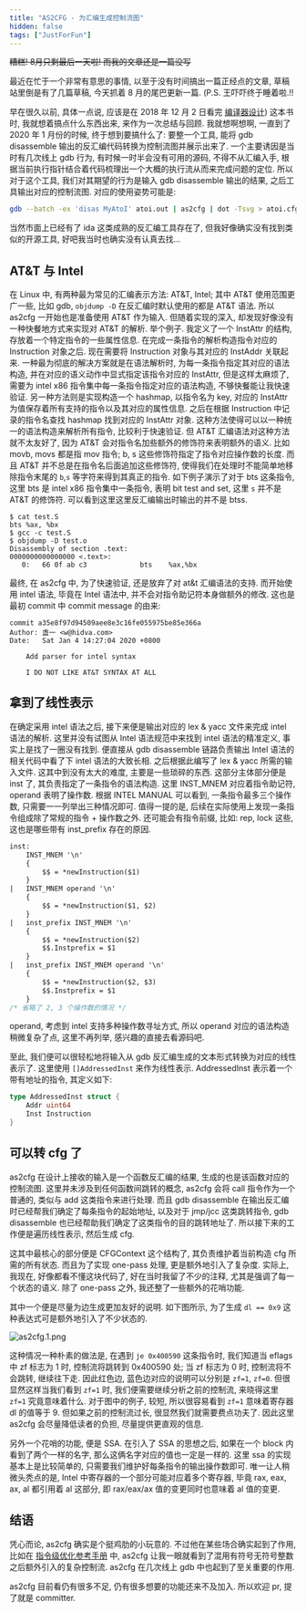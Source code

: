 ```yaml
---
title: "AS2CFG - 为汇编生成控制流图"
hidden: false
tags: ["JustForFun"]
---
```





~~糟糕! 8月只剩最后一天啦! 而我的文章还是一篇没写~~

最近在忙于一个非常有意思的事情, 以至于没有时间搞出一篇正经点的文章, 草稿站里倒是有了几篇草稿, 今天抓着 8 月的尾巴更新一篇. (P.S. 王吓吓终于睡着啦.!!

早在很久以前, 具体一点说, 应该是在 2018 年 12 月 2 日看完 [编译器设计]({{site.url}}/2018/12/02/EngineeringACompiler2/)) 这本书时, 我就想着搞点什么东西出来, 来作为一次总结与回顾. 我就想啊想啊, 一直到了 2020 年 1 月份的时候, 终于想到要搞什么了: 要整一个工具, 能将 gdb disassemble 输出的反汇编代码转换为控制流图并展示出来了. 一个主要诱因是当时有几次线上 gdb 行为, 有时候一时半会没有可用的源码, 不得不从汇编入手, 根据当前执行指针结合着代码梳理出一个大概的执行流从而来完成问题的定位. 所以对于这个工具, 我们对其期望的行为是输入 gdb disassemble 输出的结果, 之后工具输出对应的控制流图. 对应的使用姿势可能是:

```bash
gdb --batch -ex 'disas MyAtoI' atoi.out | as2cfg | dot -Tsvg > atoi.cfg.svg
```

当然市面上已经有了 ida 这类成熟的反汇编工具存在了, 但我好像确实没有找到类似的开源工具, 好吧我当时也确实没有认真去找...


## AT&T 与 Intel

在 Linux 中, 有两种最为常见的汇编表示方法: AT&T, Intel; 其中 AT&T 使用范围更广一些, 比如 gdb, `objdump -D` 在反汇编时默认使用的都是 AT&T 语法. 所以 as2cfg 一开始也是准备使用 AT&T 作为输入. 但随着实现的深入, 却发现好像没有一种快餐地方式来实现对 AT&T 的解析. 举个例子. 我定义了一个 InstAttr 的结构, 存放着一个特定指令的一些属性信息. 在完成一条指令的解析构造指令对应的 Instruction 对象之后. 现在需要将 Instruction 对象与其对应的 InstAddr 关联起来. 一种最为彻底的解决方案就是在语法解析时, 为每一条指令指定其对应的语法构造, 并在对应的语义动作中显式指定该指令对应的 InstAttr, 但是这样太麻烦了, 需要为 intel x86 指令集中每一条指令指定对应的语法构造, 不够快餐能让我快速验证. 另一种方法则是实现构造一个 hashmap, 以指令名为 key, 对应的 InstAttr 为值保存着所有支持的指令以及其对应的属性信息. 之后在根据 Instruction 中记录的指令名查找 hashmap 找到对应的 InstAttr 对象. 这种方法使得可以以一种统一的语法构造来解析所有指令, 比较利于快速验证. 但 AT&T 汇编语法对这种方法就不太友好了, 因为 AT&T 会对指令名加些额外的修饰符来表明额外的语义. 比如 movb, movs 都是指 mov 指令; b, s 这些修饰符指定了指令对应操作数的长度. 而且 AT&T 并不总是在指令名后面追加这些修饰符, 使得我们在处理时不能简单地移除指令末尾的 `b`,`s` 等字符来得到其真正的指令. 如下例子演示了对于 bts 这条指令, 这里 bts 是 intel x86 指令集中一条指令, 表明 bit test and set, 这里 `s` 并不是 AT&T 的修饰符. 可以看到这里这里反汇编输出时输出的并不是 btss. 

```
$ cat test.S
bts %ax, %bx
$ gcc -c test.S
$ objdump -D test.o
Disassembly of section .text:
0000000000000000 <.text>:
   0:	66 0f ab c3          	bts    %ax,%bx
```

最终, 在 as2cfg 中, 为了快速验证, 还是放弃了对 at&t 汇编语法的支持. 而开始使用 intel 语法, 毕竟在 Intel 语法中, 并不会对指令助记符本身做额外的修改. 这也是最初 commit 中 commit message 的由来:

```
commit a35e8f97d94509aee8e3c16fe055975be85e366a
Author: 盏一 <w@hidva.com>
Date:   Sat Jan 4 14:27:04 2020 +0800

    Add parser for intel syntax

    I DO NOT LIKE AT&T SYNTAX AT ALL
```

## 拿到了线性表示

在确定采用 intel 语法之后, 接下来便是输出对应的 lex & yacc 文件来完成 intel 语法的解析. 这里并没有试图从 Intel 语法规范中来找到 intel 语法的精准定义, 事实上是找了一圈没有找到. 便直接从 gdb disassemble 链路负责输出 Intel 语法的相关代码中看了下 intel 语法的大致长相. 之后根据此编写了 lex & yacc 所需的输入文件. 这其中到没有太大的难度, 主要是一些琐碎的东西. 这部分主体部分便是 inst 了, 其负责指定了一条指令的语法构造. 这里 INST_MNEM 对应着指令助记符, operand 表明了操作数. 根据 INTEL MANUAL 可以看到, 一条指令最多三个操作数, 只需要一一列举出三种情况即可. 值得一提的是, 后续在实际使用上发现一条指令组成除了常规的指令 + 操作数之外. 还可能会有指令前缀, 比如: rep, lock 这些, 这也是哪些带有 inst_prefix 存在的原因.

```yacc
inst:
    INST_MNEM '\n'
    {
        $$ = *newInstruction($1)
    }    
|   INST_MNEM operand '\n'
    {
        $$ = *newInstruction($1, $2)
    }    
|   inst_prefix INST_MNEM '\n'
    {
        $$ = *newInstruction($2)
        $$.Instprefix = $1
    }    
|   inst_prefix INST_MNEM operand '\n'
    {
        $$ = *newInstruction($2, $3)
        $$.Instprefix = $1
    }    
/* 省略了 2, 3 个操作数的情况 */
```

operand, 考虑到 intel 支持多种操作数寻址方式, 所以 operand 对应的语法构造稍微复杂了点, 这里不再列举, 感兴趣的直接去看源码吧.

至此, 我们便可以很轻松地将输入从 gdb 反汇编生成的文本形式转换为对应的线性表示了. 这里使用 `[]AddressedInst` 来作为线性表示. AddressedInst 表示着一个带有地址的指令, 其定义如下:

```go
type AddressedInst struct {
	Addr uint64
	Inst Instruction
}
```

## 可以转 cfg 了

as2cfg 在设计上接收的输入是一个函数反汇编的结果, 生成的也是该函数对应的控制流图. 这里并未涉及到任何函数间跳转的概念, as2cfg 会将 call 指令作为一个普通的, 类似与 add 这类指令来进行处理. 而且 gdb disassemble 在输出反汇编时已经帮我们确定了每条指令的起始地址, 以及对于 jmp/jcc 这类跳转指令, gdb disassemble 也已经帮助我们确定了这类指令的目的跳转地址了. 所以接下来的工作便是遍历线性表示, 然后生成 cfg.

这其中最核心的部分便是 CFGContext 这个结构了, 其负责维护着当前构造 cfg 所需的所有状态. 而且为了实现 one-pass 处理, 更是额外地引入了复杂度. 实际上, 我现在, 好像都看不懂这块代码了, 好在当时我留了不少的注释, 尤其是强调了每一个状态的语义. 除了 one-pass 之外, 我还整了一些额外的花哨功能.

其中一个便是尽量为边生成更加友好的说明. 如下图所示, 为了生成 `dl == 0x9` 这种表达式可是额外地引入了不少状态的.

![as2cfg.1.png]({{site.url}}/assets/as2cfg.1.png)

这种情况一种朴素的做法是, 在遇到 `je 0x400590` 这条指令时, 我们知道当 eflags 中 zf 标志为 1 时, 控制流将跳转到 0x400590 处; 当 zf 标志为 0 时, 控制流将不会跳转, 继续往下走. 因此红色边, 蓝色边对应的说明可以分别是 `zf=1`, `zf=0`. 但很显然这样当我们看到 `zf=1` 时, 我们便需要继续分析之前的控制流, 来晓得这里 `zf=1` 究竟意味着什么. 对于图中的例子, 较短, 所以很容易看到 `zf=1` 意味着寄存器 dl 的值等于 9. 但如果之前的控制流过长, 很显然我们就需要费点功夫了. 因此这里 as2cfg 会尽量降低读者的负担, 尽量提供更直观的信息. 

另外一个花哨的功能, 便是 SSA. 在引入了 SSA 的思想之后, 如果在一个 block 内看到了两个一样的名字, 那么这俩名字对应的值也一定是一样的. 这里 ssa 的实现基本上是比较简单的, 只需要我们维护好每条指令的输出操作数即可. 唯一让人稍微头秃点的是, Intel 中寄存器的一个部分可能对应着多个寄存器, 毕竟 rax, eax, ax, al 都引用着 al 这部分, 即 rax/eax/ax 值的变更同时也意味着 al 值的变更.

## 结语

凭心而论, as2cfg 确实是个挺鸡肋的小玩意的. 不过他在某些场合确实起到了作用, 比如在 [指令级优化参考手册]({{site.url}}/2020/01/16/optimizer/) 中, as2cfg 让我一眼就看到了混用有符号无符号整数之后额外引入的复杂控制流. as2cfg 在几次线上 gdb 中也起到了至关重要的作用.  

as2cfg 目前看仍有很多不足, 仍有很多想要的功能还来不及加入. 所以欢迎 pr, 提了就是 committer.

